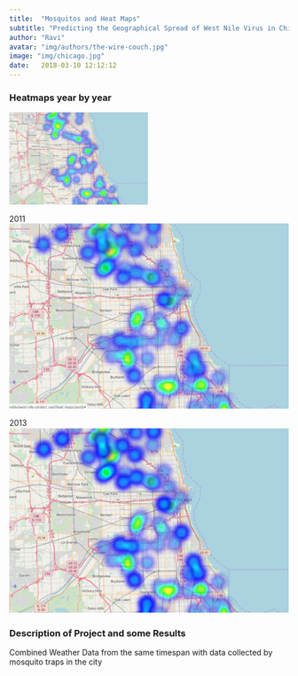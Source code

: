 ```yaml
---
title:  "Mosquitos and Heat Maps"
subtitle: "Predicting the Geographical Spread of West Nile Virus in Chicago"
author: "Ravi"
avatar: "img/authors/the-wire-couch.jpg"
image: "img/chicago.jpg"
date:   2018-03-10 12:12:12
---
```


### Heatmaps year by year

<img src="/img/2007.PNG" alt="2007" style="width: 250px;"/>


2011
![png](/img/2011.PNG)

2013
![png](/img/2013.PNG)

### Description of Project and some Results
Combined Weather Data from the same timespan with data collected by mosquito traps in the city
